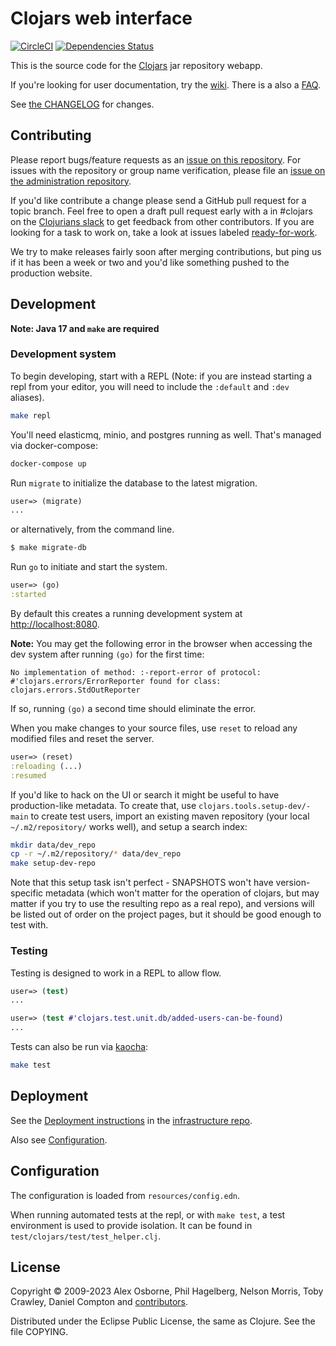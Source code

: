 Clojars web interface
=====================

[![CircleCI](https://circleci.com/gh/clojars/clojars-web.svg?style=svg)](https://circleci.com/gh/clojars/clojars-web)
[![Dependencies Status](https://versions.deps.co/clojars/clojars-web/status.svg)](https://versions.deps.co/clojars/clojars-web)

This is the source code for the [Clojars](https://clojars.org/) jar
repository webapp.

If you're looking for user documentation, try
the [wiki](http://github.com/clojars/clojars-web/wiki/_pages). There is a
also a [FAQ](https://github.com/clojars/clojars-web/wiki/About).

See [the CHANGELOG](CHANGELOG.org) for changes.

Contributing
------------

Please report bugs/feature requests as an [issue on this
repository](https://github.com/clojars/clojars-web/issues/new/choose). For
issues with the repository or group name verification, please file an [issue on
the administration repository](https://github.com/clojars/administration/issues/new/choose).

If you'd like contribute a change please send a GitHub pull request for a topic
branch. Feel free to open a draft pull request early with a in #clojars on the
[Clojurians slack](https://clojurians.slack.com/messages) to get feedback from
other contributors. If you are looking for a task to work on, take a look at
issues labeled
[ready-for-work](https://github.com/clojars/clojars-web/labels/ready-for-work).

We try to make releases fairly soon after merging contributions, but ping us if
it has been a week or two and you'd like something pushed to the production
website.

Development
-----------

**Note: Java 17 and `make` are required**

### Development system

To begin developing, start with a REPL (Note: if you are instead starting a repl from your editor, you will need to include the `:default` and `:dev` aliases).

```sh
make repl
```

You'll need elasticmq, minio, and postgres running as well. That's managed via
docker-compose:

```sh
docker-compose up
```

Run `migrate` to initialize the database to the latest migration.

```clojure
user=> (migrate)
...
```

or alternatively, from the command line.

```sh
$ make migrate-db
```

Run `go` to initiate and start the system.

```clojure
user=> (go)
:started
```

By default this creates a running development system at <http://localhost:8080>.

**Note:** You may get the following error in the browser when accessing the dev
system after running `(go)` for the first time:

    No implementation of method: :-report-error of protocol: #'clojars.errors/ErrorReporter found for class: clojars.errors.StdOutReporter

If so, running `(go)` a second time should eliminate the error.

When you make changes to your source files, use `reset` to reload any
modified files and reset the server.

```clojure
user=> (reset)
:reloading (...)
:resumed
```

If you'd like to hack on the UI or search it might be useful to have
production-like metadata. To create that, use
`clojars.tools.setup-dev/-main` to create test users, import an existing
maven repository (your local `~/.m2/repository/` works well), and
setup a search index:

```sh
mkdir data/dev_repo
cp -r ~/.m2/repository/* data/dev_repo
make setup-dev-repo
```

Note that this setup task isn't perfect - SNAPSHOTS won't have
version-specific metadata (which won't matter for the operation of
clojars, but may matter if you try to use the resulting repo as a real
repo), and versions will be listed out of order on the project pages,
but it should be good enough to test with.

### Testing

Testing is designed to work in a REPL to allow flow.

```clojure
user=> (test)
...
```

```clojure
user=> (test #'clojars.test.unit.db/added-users-can-be-found)
...
```

Tests can also be run via [kaocha](https://github.com/lambdaisland/kaocha):

```sh
make test
```

Deployment
----------

See the [Deployment instructions](https://github.com/clojars/infrastructure#deployment) in the 
[infrastructure repo](https://github.com/clojars/infrastructure).

Also see [Configuration](#configuration).

Configuration
-------------

The configuration is loaded from `resources/config.edn`.

When running automated tests at the repl, or with `make test`, a test environment
is used to provide isolation. It can be found in `test/clojars/test/test_helper.clj`.

License
-------

Copyright © 2009-2023 Alex Osborne, Phil Hagelberg, Nelson Morris,
Toby Crawley, Daniel Compton and
[contributors](https://github.com/clojars/clojars-web/graphs/contributors).

Distributed under the Eclipse Public License, the same as Clojure. See the file COPYING.
